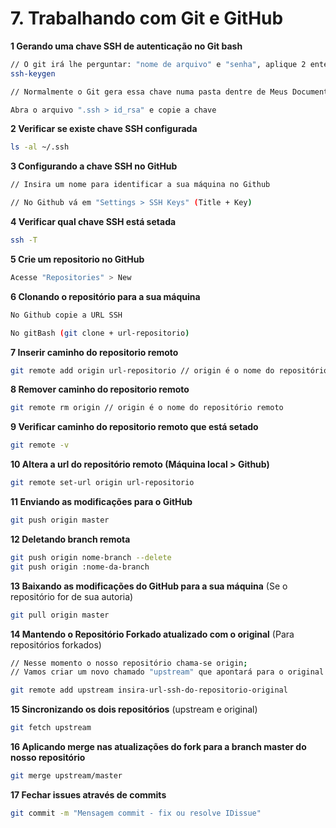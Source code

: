 # 7. Trabalhando com Git e GitHub

**1 Gerando uma chave SSH de autenticação no Git bash**
```bash
// O git irá lhe perguntar: "nome de arquivo" e "senha", aplique 2 enters e ignore se for conveniente
ssh-keygen

// Normalmente o Git gera essa chave numa pasta dentre de Meus Documentos

Abra o arquivo ".ssh > id_rsa" e copie a chave
```

**2 Verificar se existe chave SSH configurada**
```bash
ls -al ~/.ssh
```

**3 Configurando a chave SSH no GitHub**
```bash
// Insira um nome para identificar a sua máquina no Github

// No Github vá em "Settings > SSH Keys" (Title + Key)
```

**4 Verificar qual chave SSH está setada**
```bash
ssh -T
```

**5 Crie um repositorio no GitHub**
```bash
Acesse "Repositories" > New
```

**6 Clonando o repositório para a sua máquina**
```bash
No Github copie a URL SSH

No gitBash (git clone + url-repositorio)
```

**7 Inserir caminho do repositorio remoto**
```bash
git remote add origin url-repositorio // origin é o nome do repositório remoto
```

**8 Remover caminho do repositorio remoto**
```bash
git remote rm origin // origin é o nome do repositório remoto
```

**9 Verificar caminho do repositorio remoto que está setado**
```bash
git remote -v
```

**10 Altera a url do repositório remoto (Máquina local > Github)**
```bash
git remote set-url origin url-repositorio
```

**11 Enviando as modificações para o GitHub**
```bash
git push origin master
```

**12 Deletando branch remota**
```bash
git push origin nome-branch --delete
git push origin :nome-da-branch
```

**13 Baixando as modificações do GitHub para a sua máquina** (Se o repositório for de sua autoria)
```bash
git pull origin master
```

**14 Mantendo o Repositório Forkado atualizado com o original** (Para repositórios forkados)
```bash
// Nesse momento o nosso repositório chama-se origin;
// Vamos criar um novo chamado "upstream" que apontará para o original.

git remote add upstream insira-url-ssh-do-repositorio-original
```

**15 Sincronizando os dois repositórios** (upstream e original)
```bash
git fetch upstream
```

**16 Aplicando merge nas atualizações do fork para a branch master do nosso repositório**
```bash
git merge upstream/master
```

**17 Fechar issues através de commits**
```bash
git commit -m "Mensagem commit - fix ou resolve IDissue"
```
